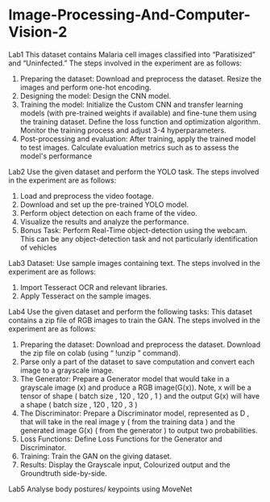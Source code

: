 # Image-Processing-And-Computer-Vision-2

Lab1
This dataset contains Malaria cell images classified into “Paratisized” and “Uninfected.”
The steps involved in the experiment are as follows:
1. Preparing the dataset: Download and preprocess the dataset. Resize the images and perform one-hot encoding.
2. Designing the model: Design the CNN model.
3. Training the model: Initialize the Custom CNN and transfer learning models (with pre-trained weights if available) and fine-tune them using the training dataset. Define the loss function and optimization algorithm. Monitor the training process and adjust 3-4 hyperparameters.
4. Post-processing and evaluation: After training, apply the trained model to test images. Calculate evaluation metrics such as to assess the model's performance

Lab2
Use the given dataset and perform the YOLO task.
The steps involved in the experiment are as follows:
1. Load and preprocess the video footage.
2. Download and set up the pre-trained YOLO model.
3. Perform object detection on each frame of the video.
4. Visualize the results and analyze the performance.
5. Bonus Task: Perform Real-Time object-detection using the webcam. This can be any object-detection task and not particularly identification of vehicles

Lab3
Dataset: Use sample images containing text.
The steps involved in the experiment are as follows:
1. Import Tesseract OCR and relevant libraries.
2. Apply Tesseract on the sample images.

Lab4
Use the given dataset and perform the following tasks:
This dataset contains a zip file of RGB images to train the GAN.
The steps involved in the experiment are as follows:
1. Preparing the dataset: Download and preprocess the dataset. Download the zip file on colab (using “ !unzip <file path>” command).
2. Parse only a part of the dataset to save computation and convert each image to a grayscale image.
3. The Generator: Prepare a Generator model that would take in a grayscale image (x) and produce a RGB image(G(x)). Note, x will be a tensor of shape ( batch size , 120 , 120 , 1 ) and the output G(x) will have a shape ( batch size , 120 , 120 , 3 )
4. The Discriminator: Prepare a Discriminator model, represented as D , that will take in the real image y ( from the training data ) and the generated image G(x) ( from the generator ) to output two probabilities.
5. Loss Functions: Define Loss Functions for the Generator and Discriminator.
6. Training: Train the GAN on the giving dataset.
7. Results: Display the Grayscale input, Colourized output and the Groundtruth side-by-side.

Lab5
Analyse body postures/ keypoints using MoveNet






